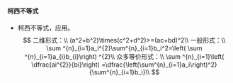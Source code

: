 #### 柯西不等式

- 柯西不等式，应用。
  $$
  二维形式：\\
  (a^2+b^2)\times(c^2+d^2)>=(ac+bd)^2\\
  一般形式：\\
  \sum ^{n}_{i=1}a_i^{2}\sum^{n}_{i=1}b_i^2=\left( \sum ^{n}_{i=1}a_{i}b_{i}\right) ^{2}\\
  众多等价形式：\\
  \sum ^{n}_{i=1}\left( \dfrac{ai^{2}}{bi}\right) =\dfrac{\left(\sum^{n}_{i=1}a_i\right)^2}{\sum^{n}_{i=1}b_i}\\
  $$
